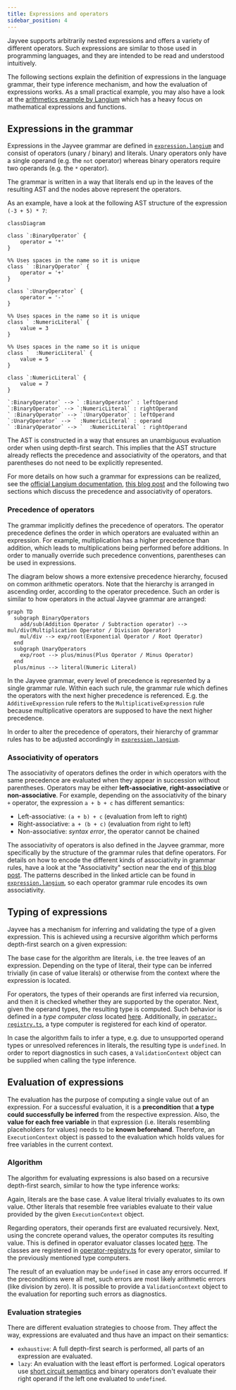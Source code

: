 ```yaml
---
title: Expressions and operators
sidebar_position: 4
---
```


Jayvee supports arbitrarily nested expressions and offers a variety of different operators.
Such expressions are similar to those used in programming languages, and they are intended to be read and understood intuitively.

The following sections explain the definition of expressions in the language grammar, their type inference mechanism, and how the evaluation of expressions works.
As a small practical example, you may also have a look at the [arithmetics example by Langium](https://github.com/langium/langium/tree/main/examples/arithmetics) which has a heavy focus on mathematical expressions and functions.

## Expressions in the grammar

Expressions in the Jayvee grammar are defined in [`expression.langium`](https://github.com/jvalue/jayvee/blob/main/libs/language-server/src/grammar/expression.langium) and consist of operators (unary / binary) and literals.
Unary operators only have a single operand (e.g. the `not` operator) whereas binary operators require two operands (e.g. the `*` operator).

The grammar is written in a way that literals end up in the leaves of the resulting AST and the nodes above represent the operators.

As an example, have a look at the following AST structure of the expression `(-3 + 5) * 7`:

```mermaid
classDiagram

class `:BinaryOperator` {
    operator = '*'
}

%% Uses spaces in the name so it is unique
class ` :BinaryOperator` {
    operator = '+'
}

class `:UnaryOperator` {
    operator = '-'
}

%% Uses spaces in the name so it is unique
class ` :NumericLiteral` {
    value = 3
}

%% Uses spaces in the name so it is unique
class `  :NumericLiteral` {
    value = 5
}

class `:NumericLiteral` {
    value = 7
}

`:BinaryOperator` --> ` :BinaryOperator` : leftOperand
`:BinaryOperator` --> `:NumericLiteral` : rightOperand
` :BinaryOperator` --> `:UnaryOperator` : leftOperand
`:UnaryOperator` --> ` :NumericLiteral` : operand
` :BinaryOperator` --> `  :NumericLiteral` : rightOperand
```

The AST is constructed in a way that ensures an unambiguous evaluation order when using depth-first search.
This implies that the AST structure already reflects the precedence and associativity of the operators, and that parentheses do not need to be explicitly represented.

For more details on how such a grammar for expressions can be realized, see the [official Langium documentation](https://langium.org/docs/grammar-language/#tree-rewriting-actions), [this blog post](https://www.typefox.io/blog/parsing-expressions-with-xtext) and the following two sections which discuss the precedence and associativity of operators.

### Precedence of operators

The grammar implicitly defines the precedence of operators.
The operator precedence defines the order in which operators are evaluated within an expression.
For example, multiplication has a higher precedence than addition, which leads to multiplications being performed before additions.
In order to manually override such precedence conventions, parentheses can be used in expressions.

The diagram below shows a more extensive precedence hierarchy, focused on common arithmetic operators.
Note that the hierarchy is arranged in ascending order, according to the operator precedence.
Such an order is similar to how operators in the actual Jayvee grammar are arranged:

```mermaid
graph TD
  subgraph BinaryOperators
    add/sub(Addition Operator / Subtraction operator) --> mul/div(Multiplication Operator / Division Operator)
    mul/div --> exp/root(Exponential Operator / Root Operator)
  end
  subgraph UnaryOperators
    exp/root --> plus/minus(Plus Operator / Minus Operator)
  end
  plus/minus --> literal(Numeric Literal)
```

In the Jayvee grammar, every level of precedence is represented by a single grammar rule.
Within each such rule, the grammar rule which defines the operators with the next higher precedence is referenced.
E.g. the `AdditiveExpression` rule refers to the `MultiplicativeExpression` rule because multiplicative operators are supposed to have the next higher precedence.

In order to alter the precedence of operators, their hierarchy of grammar rules has to be adjusted accordingly in [`expression.langium`](https://github.com/jvalue/jayvee/blob/main/libs/language-server/src/grammar/expression.langium).

### Associativity of operators

The associativity of operators defines the order in which operators with the same precedence are evaluated when they appear in succession without parentheses.
Operators may be either **left-associative**, **right-associative** or **non-associative**.
For example, depending on the associativity of the binary `+` operator, the expression `a + b + c` has different semantics:

- Left-associative: `(a + b) + c` (evaluation from left to right)
- Right-associative: `a + (b + c)` (evaluation from right to left)
- Non-associative: _syntax error_, the operator cannot be chained

The associativity of operators is also defined in the Jayvee grammar, more specifically by the structure of the grammar rules that define operators.
For details on how to encode the different kinds of associativity in grammar rules, have a look at the "Associativity" section near the end of [this blog post](https://www.typefox.io/blog/parsing-expressions-with-xtext).
The patterns described in the linked article can be found in [`expression.langium`](https://github.com/jvalue/jayvee/blob/main/libs/language-server/src/grammar/expression.langium), so each operator grammar rule encodes its own associativity.

## Typing of expressions

Jayvee has a mechanism for inferring and validating the type of a given expression.
This is achieved using a recursive algorithm which performs depth-first search on a given expression:

The base case for the algorithm are literals, i.e. the tree leaves of an expression.
Depending on the type of literal, their type can be inferred trivially (in case of value literals) or otherwise from the context where the expression is located.

For operators, the types of their operands are first inferred via recursion, and then it is checked whether they are supported by the operator.
Next, given the operand types, the resulting type is computed.
Such behavior is defined in a _type computer class_ located [here](https://github.com/jvalue/jayvee/tree/main/libs/language-server/src/lib/ast/expressions/type-computers).
Additionally, in [`operator-registry.ts`](https://github.com/jvalue/jayvee/blob/main/libs/language-server/src/lib/ast/expressions/operator-registry.ts), a type computer is registered for each kind of operator.

In case the algorithm fails to infer a type, e.g. due to unsupported operand types or unresolved references in literals, the resulting type is `undefined`.
In order to report diagnostics in such cases, a `ValidationContext` object can be supplied when calling the type inference.

## Evaluation of expressions

The evaluation has the purpose of computing a single value out of an expression.
For a successful evaluation, it is a **precondition** that **a type could successfully be inferred** from the respective expression.
Also, the **value for each free variable** in that expression (i.e. literals resembling placeholders for values) needs to be **known beforehand**.
Therefore, an `ExecutionContext` object is passed to the evaluation which holds values for free variables in the current context.

### Algorithm

The algorithm for evaluating expressions is also based on a recursive depth-first search, similar to how the type inference works:

Again, literals are the base case. A value literal trivially evaluates to its own value.
Other literals that resemble free variables evaluate to their value provided by the given `ExecutionContext` object.

Regarding operators, their operands first are evaluated recursively.
Next, using the concrete operand values, the operator computes its resulting value.
This is defined in operator evaluator classes located [here](https://github.com/jvalue/jayvee/tree/main/libs/language-server/src/lib/ast/expressions/evaluators).
The classes are registered in [operator-registry.ts](https://github.com/jvalue/jayvee/blob/main/libs/language-server/src/lib/ast/expressions/operator-registry.ts) for every operator, similar to the previously mentioned type computers.

The result of an evaluation may be `undefined` in case any errors occurred.
If the preconditions were all met, such errors are most likely arithmetic errors (like division by zero).
It is possible to provide a `ValidationContext` object to the evaluation for reporting such errors as diagnostics.

### Evaluation strategies

There are different evaluation strategies to choose from.
They affect the way, expressions are evaluated and thus have an impact on their semantics:

- `exhaustive`: A full depth-first search is performed, all parts of an expression are evaluated.
- `lazy`: An evaluation with the least effort is performed. Logical operators use [short circuit semantics](https://en.wikipedia.org/wiki/Short-circuit_evaluation) and binary operators don't evaluate their right operand if the left one evaluated to `undefined`.
